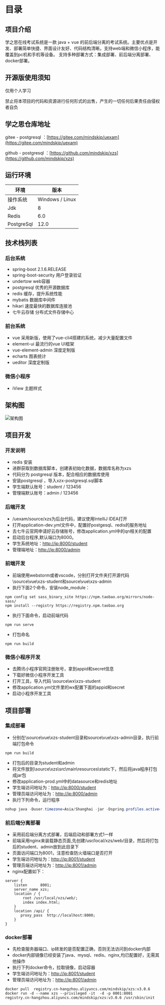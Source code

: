# 目录

## 项目介绍

学之思在线考试系统是一款 java + vue 的前后端分离的考试系统。主要优点是开发、部署简单快捷、界面设计友好、代码结构清晰。支持web端和微信小程序，能覆盖到pc机和手机等设备。 支持多种部署方式：集成部署、前后端分离部署、docker部署。

## 开源版使用须知

仅用个人学习

禁止将本项目的代码和资源进行任何形式的出售，产生的一切任何后果责任由侵权者自负

## 学之思仓库地址

gitee - postgresql ：[https://gitee.com/mindskip/uexam](https://gitee.com/mindskip/uexam)

github - postgresql ：[https://github.com/mindskip/xzs](https://github.com/mindskip/xzs)

## 运行环境

|  环境   | 版本  |
|  ----  | ----  |
| 操作系统  | Windows / Linux |
| Jdk  | 8 |
| Redis  | 6.0 |
| PostgreSql  | 12.0 |

## 技术栈列表

### 后台系统

* spring-boot  2.1.6.RELEASE
* spring-boot-security 用户登录验证
* undertow  web容器
* postgresql 优秀的开源数据库
* redis 缓存，提升系统性能
* mybatis 数据库中间件
* hikari 速度最快的数据库连接池
* 七牛云存储 分布式文件存储中心

### 前台系统

* vue  采用新版，使用了vue-cli4搭建的系统，减少大量配置文件
* element-ui  最流行的vue UI框架
* vue-element-admin 深度定制版
* echarts 图表统计
* ueditor 深度定制版

### 微信小程序

* iView 主题样式

## 架构图

![架构图](https://gitee.com/mindskip/uexam/raw/master/doc/image/frame/1.png)

## 项目开发

### 开发说明

* redis 安装
* 进群获取到数据库脚本，创建表初始化数据，数据库名称为xzs
* 代码分为 postgresql 版本，配合相应的数据库使用
* 安装postgresql ，导入xzx-postgresql.sql脚本
* 学生端默认账号：student / 123456
* 管理端默认账号：admin / 123456

### 后端开发

* /uexam/source/xzs为后台代码，建议使用IntelliJ IDEA打开
* 打开application-dev.yml文件中，配置好postgesql、redis的服务地址
* 去七牛云官网申请好云存储账号，修改application.yml中的qn相关的配置
* 启动后台程序,默认端口为8000。
* 学生系统地址：<http://ip:8000/student>
* 管理端地址：<http://ip:8000/admin>

### 前端开发

* 前端使用webstorm或者vscode，分别打开文件夹打开源代码\source\vue\xzs-student和source\vue\xzs-admin
* 执行下面2个命令，安装node_module：

 ```npm
npm config set sass_binary_site https://npm.taobao.org/mirrors/node-sass/
npm install --registry https://registry.npm.taobao.org  
 ```

* 执行下面命令，启动前端代码

 ```npm
npm run serve
 ```

* 打包命名

 ```npm
npm run build
 ```

### 微信小程序开发

* 去腾讯小程序官网注册账号，拿到appid和secret信息
* 下载好微信小程序开发工具
* 打开工具，导入代码 \source\wx\xzs-student
* 修改application.yml文件里的wx配置下面的appid和secret
* 启动小程序开发工具

## 项目部署

### 集成部署

* 分别在\source\vue\xzs-student目录和source\vue\xzs-admin目录，执行前端打包命令

 ```npm
npm run build
 ```

* 打包后的目录为student和admin
* 将文件放到\source\xzs\src\main\resources\static下，然后将java程序打包成jar包
* 修改application-prod.yml中的datasource和redis地址
* 学生端访问地址为：<http://ip:8000/student>
* 管理员端访问地址为：<http://ip:8000/admin>
* 执行下列命令，运行程序

 ```java
nohup java -Duser.timezone=Asia/Shanghai -jar -Dspring.profiles.active=prod  xzs-3.2.0.jar  > start1.log  2>&1 &
 ```

### 前后端分离部署

* 采用前后端分离方式部署，后端启动和部署方式1一样
* 前端采用nginx来装载静态页面,先创建/usr/local/xzs/web/目录，然后将打包后的student、admin放到此目录下
* 页面访问端口为8001，注意检查防火墙端口是否打开
* 学生端访问地址为：<http://ip:8001/student>
* 管理员端访问地址为：<http://ip:8001/admin>
* nginx配置如下：

```nginx
server {
    listen      8001;
    server_name xzs;
    location / {
        root /usr/local/xzs/web/;
        index index.html;
    }
    location /api/ {
       proxy_pass  http://localhost:8000;
    }
}
```

### docker部署

* 先检查服务器端口、ip转发的是否配置正确，否则无法访问到docker内部
* docker内部镜像已经安装了java、mysql、redis、nginx,均已配置好，无需其他操作
* 执行下列docker命令，拉取镜像，启动容器
* 学生端访问地址为：<http://ip:8001/student>
* 管理员端访问地址为：<http://ip:8001/admin>

```docker
docker pull  registry.cn-hangzhou.aliyuncs.com/mindskip/xzs:v3.0.6
docker run -d --name xzs --privileged -it  -d -p 8001:8001  registry.cn-hangzhou.aliyuncs.com/mindskip/xzs:v3.0.6 /usr/sbin/init
```
